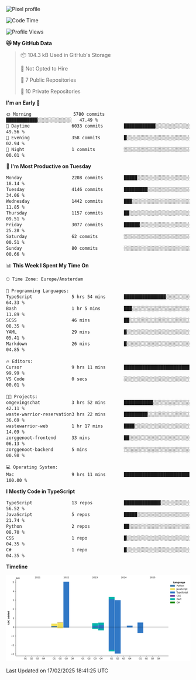 ![Pixel profile](https://pixel-profile.vercel.app/api/github-stats?username=Atchferox&screen_effect=true&theme=rainbow
)


<!--START_SECTION:waka-->
![Code Time](http://img.shields.io/badge/Code%20Time-532%20hrs%2021%20mins-blue)

![Profile Views](http://img.shields.io/badge/Profile%20Views-0-blue)

**🐱 My GitHub Data** 

> 📦 104.3 kB Used in GitHub's Storage 
 > 
> 🚫 Not Opted to Hire
 > 
> 📜 7 Public Repositories 
 > 
> 🔑 10 Private Repositories 
 > 
**I'm an Early 🐤** 

```text
🌞 Morning                5780 commits        ████████████░░░░░░░░░░░░░   47.49 % 
🌆 Daytime                6033 commits        ████████████░░░░░░░░░░░░░   49.56 % 
🌃 Evening                358 commits         █░░░░░░░░░░░░░░░░░░░░░░░░   02.94 % 
🌙 Night                  1 commits           ░░░░░░░░░░░░░░░░░░░░░░░░░   00.01 % 
```
📅 **I'm Most Productive on Tuesday** 

```text
Monday                   2208 commits        █████░░░░░░░░░░░░░░░░░░░░   18.14 % 
Tuesday                  4146 commits        █████████░░░░░░░░░░░░░░░░   34.06 % 
Wednesday                1442 commits        ███░░░░░░░░░░░░░░░░░░░░░░   11.85 % 
Thursday                 1157 commits        ██░░░░░░░░░░░░░░░░░░░░░░░   09.51 % 
Friday                   3077 commits        ██████░░░░░░░░░░░░░░░░░░░   25.28 % 
Saturday                 62 commits          ░░░░░░░░░░░░░░░░░░░░░░░░░   00.51 % 
Sunday                   80 commits          ░░░░░░░░░░░░░░░░░░░░░░░░░   00.66 % 
```


📊 **This Week I Spent My Time On** 

```text
🕑︎ Time Zone: Europe/Amsterdam

💬 Programming Languages: 
TypeScript               5 hrs 54 mins       ████████████████░░░░░░░░░   64.33 % 
Bash                     1 hr 5 mins         ███░░░░░░░░░░░░░░░░░░░░░░   11.89 % 
SCSS                     46 mins             ██░░░░░░░░░░░░░░░░░░░░░░░   08.35 % 
YAML                     29 mins             █░░░░░░░░░░░░░░░░░░░░░░░░   05.41 % 
Markdown                 26 mins             █░░░░░░░░░░░░░░░░░░░░░░░░   04.85 % 

🔥 Editors: 
Cursor                   9 hrs 11 mins       █████████████████████████   99.99 % 
VS Code                  0 secs              ░░░░░░░░░░░░░░░░░░░░░░░░░   00.01 % 

🐱‍💻 Projects: 
omgevingschat            3 hrs 52 mins       ███████████░░░░░░░░░░░░░░   42.11 % 
waste-warrior-reservation3 hrs 22 mins       █████████░░░░░░░░░░░░░░░░   36.69 % 
wastewarrior-web         1 hr 17 mins        ████░░░░░░░░░░░░░░░░░░░░░   14.09 % 
zorggenoot-frontend      33 mins             ██░░░░░░░░░░░░░░░░░░░░░░░   06.13 % 
zorggenoot-backend       5 mins              ░░░░░░░░░░░░░░░░░░░░░░░░░   00.98 % 

💻 Operating System: 
Mac                      9 hrs 11 mins       █████████████████████████   100.00 % 
```

**I Mostly Code in TypeScript** 

```text
TypeScript               13 repos            ██████████████░░░░░░░░░░░   56.52 % 
JavaScript               5 repos             █████░░░░░░░░░░░░░░░░░░░░   21.74 % 
Python                   2 repos             ██░░░░░░░░░░░░░░░░░░░░░░░   08.70 % 
CSS                      1 repo              █░░░░░░░░░░░░░░░░░░░░░░░░   04.35 % 
C#                       1 repo              █░░░░░░░░░░░░░░░░░░░░░░░░   04.35 % 
```



**Timeline**

![Lines of Code chart](https://raw.githubusercontent.com/Atchferox/Atchferox/main/assets/bar_graph.png)


 Last Updated on 17/02/2025 18:41:25 UTC
<!--END_SECTION:waka-->
